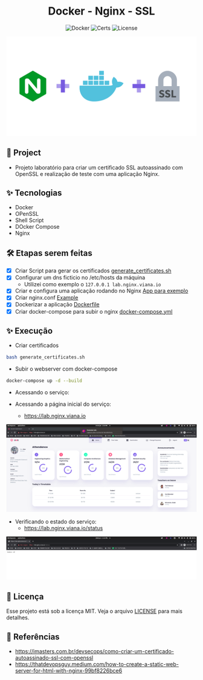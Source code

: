 <h1 align="center">Docker - Nginx - SSL </h1>

<p align="center">
  <img alt="Docker" src="https://img.shields.io/static/v1?label=Docker&message=Nginx&color=8257E5&labelColor=000000"  />
  <img alt="Certs" src="https://img.shields.io/static/v1?label=Certificado&message=SSL&color=8257E5&labelColor=000000"  />
  <img alt="License" src="https://img.shields.io/static/v1?label=license&message=MIT&color=49AA26&labelColor=000000">
</p>

<p align="center">
  <img alt="nginx" src="images/nginx-ssl.png">
</p>

## 🌱 Project

- Projeto laboratório para criar um certificado SSL autoassinado com OpenSSL e realização de teste com uma aplicação Nginx.

## ✨ Tecnologias

- Docker
- OPenSSL
- Shell Script
- DOcker Compose
- Nginx

## 🛠️ Etapas serem feitas

- [x] Criar Script para gerar os certificados [generate_certificates.sh](generate_certificates.sh)
- [x] Configurar um dns ficticio no /etc/hosts da máquina
  - Utilizei como exemplo o `127.0.0.1 lab.nginx.viana.io`
- [x] Criar e configura uma aplicação rodando no Nginx [App para exemplo](./src/README.md)
- [x] Criar nginx.conf [Example](./src/nginx.conf)
- [x] Dockerizar a aplicação [Dockerfile](./src/Dockerfile)
- [x] Criar docker-compose para subir o nginx [docker-compose.yml](./docker-compose.yml)

## ✨ Execução

- Criar certificados

```bash
bash generate_certificates.sh
```

- Subir o webserver com docker-compose

```bash
docker-compose up -d --build
```

- Acessando o serviço:

- Acessando a página inicial do serviço:
  - https://lab.nginx.viana.io

<p align="center">
  <img alt="nginx" src="images/pag-1.png">
</p>

- Verificando o estado do serviço:
  - https://lab.nginx.viana.io/status

<p align="center">
  <img alt="nginx" src="images/status.png">
</p>

## 📄 Licença

Esse projeto está sob a licença MIT. Veja o arquivo [LICENSE](LICENSE) para mais detalhes.

## 🙇 Referências

- https://imasters.com.br/devsecops/como-criar-um-certificado-autoassinado-ssl-com-openssl
- https://thatdevopsguy.medium.com/how-to-create-a-static-web-server-for-html-with-nginx-99bf8226bce6